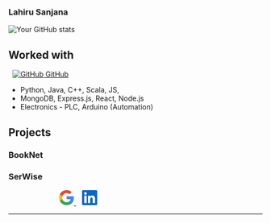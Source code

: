 ### Lahiru Sanjana
![Your GitHub stats](https://github-readme-stats.vercel.app/api?username=snowcodie&show_icons=true&count_private=true&theme=dark)

## Worked with

&nbsp;
[![GitHub](https://i.stack.imgur.com/tskMh.png) GitHub](https://github.com/)
- Python, Java, C++, Scala, JS, 
- MongoDB, Express.js, React, Node.js
- Electronics - PLC, Arduino (Automation) 

## Projects
### BookNet
### SerWise



<a href="mailto:lahirusanjana1@gmail.com">
  <img src="https://github.com/snowcodie/snowcodie/blob/main/src/Google%20-%20Original.png" alt="email" width="30" height="30" style="margin-left: 100px;">
</a>
&nbsp;&nbsp;
<a href="https://www.linkedin.com/in/lahiru-sanjana-024aba28a/">
  <img src="https://github.com/snowcodie/snowcodie/blob/main/src/Vector.png" alt="linkedin" width="30" height="30" style="margin-right: 100px;">
</a>

<!--
## Contact

- 

## Find Me Online

- [Include links to your personal website, LinkedIn, Twitter, and other relevant online profiles]
-->

---





<!--
**snowcodie/snowcodie** is a ✨ _special_ ✨ repository because its `README.md` (this file) appears on your GitHub profile.

Here are some ideas to get you started:

- 🔭 I’m currently working on ...
- 🌱 I’m currently learning ...
- 👯 I’m looking to collaborate on ...
- 🤔 I’m looking for help with ...
- 💬 Ask me about ...
- 📫 How to reach me: ...
- 😄 Pronouns: ...
- ⚡ Fun fact: ...
-->
